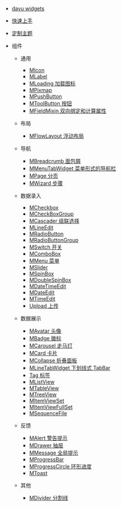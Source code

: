 

* [dayu widgets](/zh-cn/README.md)
* [快速上手](/zh-cn/quick_start.md)
* [定制主题](/zh-cn/theme.md)
* 组件

    * 通用

        * [MIcon](/zh-cn/icon.md)
        * [MLabel](/zh-cn/label.md)
        * [MLoading 加载图标](/zh-cn/loading.md)
        * [MPixmap](/zh-cn/pixmap.md)
        * [MPushButton](/zh-cn/push_button.md)
        * [MToolButton 按钮](/zh-cn/tool_button.md)
        * [MFieldMixin 双向绑定和计算属性](/zh-cn/field_mixin.md)

    * 布局
        * [MFlowLayout 浮动布局](/zh-cn/flow_layou.md)

    * 导航
        * [MBreadcrumb 面包屑](/zh-cn/breadcrumb.md)
        * [MMenuTabWidget 菜单形式的导航栏](/zh-cn/menu_tab_widget.md)
        * [MPage 分页](/zh-cn/page.md)
        * [MWizard 步骤](/zh-cn/wizard.md)

    * 数据录入
        * [MCheckbox](/zh-cn/check_box.md)
        * [MCheckBoxGroup](/zh-cn/check_box_group.md)
        * [MCascader 级联选择](/cascader.md)
        * [MLineEdit](/zh-cn/line_edit.md)
        * [MRadioButton](/zh-cn/radio_button.md)
        * [MRadioButtonGroup](/zh-cn/radio_button_group.md)
        * [MSwitch 开关](/zh-cn/switch.md)
        * [MComboBox](/zh-cn/combo_box.md)
        * [MMenu 菜单](/zh-cn/menu.md)
        * [MSlider](/zh-cn/slider.md)
        * [MSpinBox](/zh-cn/spin_box.md)
        * [MDoubleSpinBox](/zh-cn/double_spin_box.md)
        * [MDateTimeEdit](/zh-cn/date_time_edit.md)
        * [MDateEdit](/zh-cn/date_edit.md)
        * [MTimeEdit](/zh-cn/time_edit.md)
        * [Upload 上传](/zh-cn/browser.md)

    * 数据展示
        * [MAvatar 头像](/zh-cn/avatar.md)
        * [MBadge 徽标](/zh-cn/badge.md)
        * [MCarousel 走马灯](/zh-cn/carousel.md)
        * [MCard 卡片](/zh-cn/card.md)
        * [MCollapse 折叠面板](/zh-cn/collapse.md)
        * [MLineTabWidget 下划线式 TabBar](/zh-cn/line_tab.md)
        * [Tag 标签](/zh-cn/tag.md)
        * [MListView](/zh-cn/list_view.md)
        * [MTableView](/zh-cn/table_view.md)
        * [MTreeView](/zh-cn/tree_view.md)
        * [MItemViewSet](/zh-cn/item_view_set.md)
        * [MItemViewFullSet](/zh-cn/item_view_full_set.md)
        * [MSequenceFile](/zh-cn/sequence_file.md)

    * 反馈
        * [MAlert 警告提示](/zh-cn/alert.md)
        * [MDrawer 抽屉](/zh-cn/drawer.md)
        * [MMessage 全局提示](/zh-cn/message.md)
        * [MProgressBar](/zh-cn/progress_bar.md)
        * [MProgressCircle 环形进度](/zh-cn/circle.md)
        * [MToast](/zh-cn/toast.md)

    * 其他
        * [MDivider 分割线](/zh-cn/divider.md)
